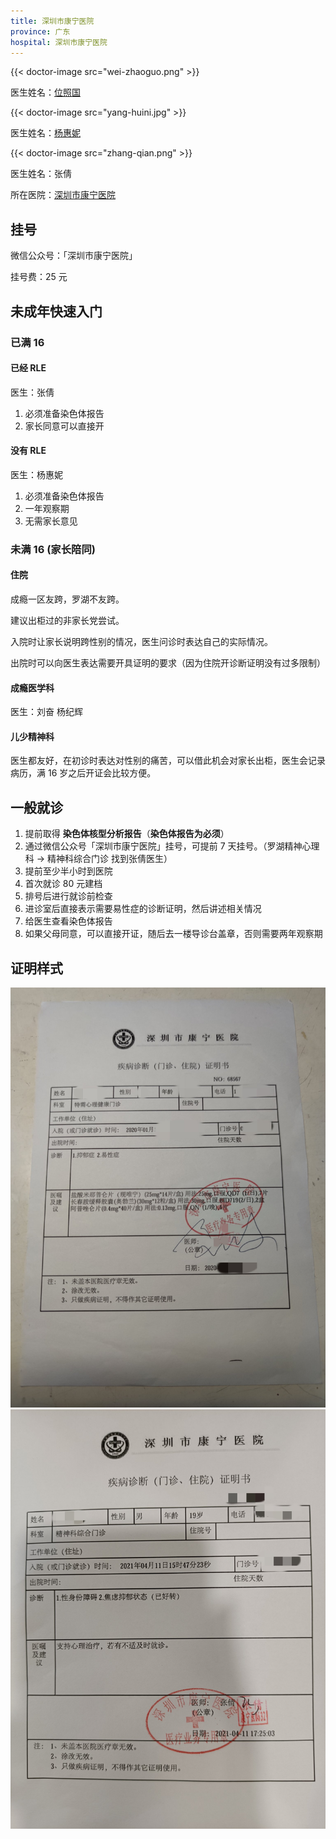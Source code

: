 ```yaml
---
title: 深圳市康宁医院
province: 广东
hospital: 深圳市康宁医院
---
```


{{< doctor-image src="wei-zhaoguo.png" >}}

医生姓名：[位照国](https://www.haodf.com/doctor/697566086.html)

{{< doctor-image src="yang-huini.jpg" >}}

医生姓名：[杨惠妮](https://www.haodf.com/doctor/6964354469.html)

{{< doctor-image src="zhang-qian.png" >}}

医生姓名：张倩

所在医院：[深圳市康宁医院](https://amap.com/place/B02F37VEIG)

## 挂号

微信公众号：「深圳市康宁医院」

挂号费：25 元

## 未成年快速入门

### 已满 16

#### 已经 RLE

医生：张倩

1. 必须准备染色体报告
1. 家长同意可以直接开

#### 没有 RLE

医生：杨惠妮

1. 必须准备染色体报告
1. 一年观察期
1. 无需家长意见

### 未满 16 (家长陪同)

#### 住院

成瘾一区友跨，罗湖不友跨。

建议出柜过的非家长党尝试。

入院时让家长说明跨性别的情况，医生问诊时表达自己的实际情况。

出院时可以向医生表达需要开具证明的要求（因为住院开诊断证明没有过多限制）

#### 成瘾医学科

医生：刘奋 杨纪辉

#### 儿少精神科

医生都友好，在初诊时表达对性别的痛苦，可以借此机会对家长出柜，医生会记录病历，满 16 岁之后开证会比较方便。

## 一般就诊

1. 提前取得 **染色体核型分析报告**（**染色体报告为必须**）
1. 通过微信公众号「深圳市康宁医院」挂号，可提前 7 天挂号。（罗湖精神心理科 -> 精神科综合门诊 找到张倩医生）
1. 提前至少半小时到医院
1. 首次就诊 80 元建档
1. 排号后进行就诊前检查
1. 进诊室后直接表示需要易性症的诊断证明，然后讲述相关情况
1. 给医生查看染色体报告
1. 如果父母同意，可以直接开证，随后去一楼导诊台盖章，否则需要两年观察期

## 证明样式

![Proof (1/2)](proof-1.jpg)
![Proof (2/2)](proof-2.jpg)
